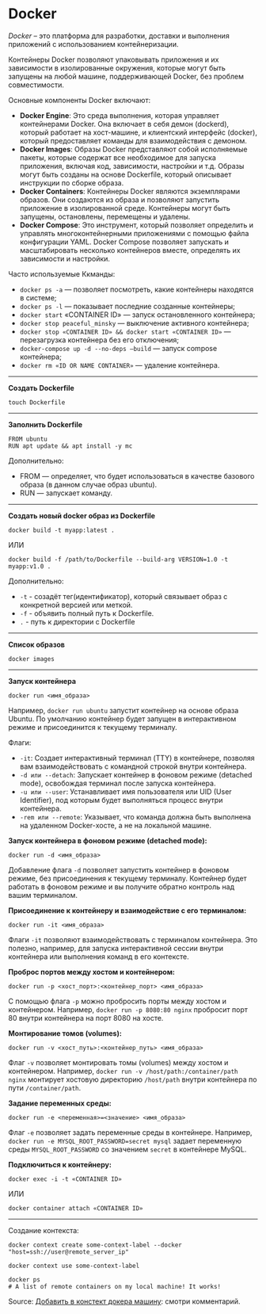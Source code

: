 # Docker

*Docker* – это платформа для разработки, доставки и выполнения приложений с использованием контейнеризации.

Контейнеры Docker позволяют упаковывать приложения и их зависимости в изолированные окружения, которые могут быть запущены на любой машине, поддерживающей Docker, без проблем совместимости.

Основные компоненты Docker включают:
- **Docker Engine**: Это среда выполнения, которая управляет контейнерами Docker. Она включает в себя демон (dockerd), который работает на хост-машине, и клиентский интерфейс (docker), который предоставляет команды для взаимодействия с демоном.
- **Docker Images**: Образы Docker представляют собой исполняемые пакеты, которые содержат все необходимое для запуска приложения, включая код, зависимости, настройки и т.д. Образы могут быть созданы на основе Dockerfile, который описывает инструкции по сборке образа.
- **Docker Containers**: Контейнеры Docker являются экземплярами образов. Они создаются из образа и позволяют запустить приложение в изолированной среде. Контейнеры могут быть запущены, остановлены, перемещены и удалены.
- **Docker Compose**: Это инструмент, который позволяет определить и управлять многоконтейнерными приложениями с помощью файла конфигурации YAML. Docker Compose позволяет запускать и масштабировать несколько контейнеров вместе, определять их зависимости и настройки.

Часто используемые Ккманды:
- `docker ps -a` — позволяет посмотреть, какие контейнеры находятся в системе;
- `docker ps -l` — показывает последние созданные контейнеры;
- `docker start` «CONTAINER ID» — запуск остановленного контейнера;
- `docker stop peaceful_minsky` — выключение активного контейнера;
- `docker stop «CONTAINER ID» && docker start «CONTAINER ID»` — перезагрузка контейнера без его отключения;
- `docker-compose up -d --no-deps –build` — запуск compose контейнера;
- `docker rm «ID OR NAME CONTAINER»` — удаление контейнера.
---
**Создать Dockerfile**
```
touch Dockerfile
```
---

**Заполнить Dockerfile**
```
FROM ubuntu
RUN apt update && apt install -y mc
```
Дополнительно:
- FROM — определяет, что будет использоваться в качестве базового образа (в данном случае образ ubuntu).
- RUN — запускает команду.
---
**Создать новый docker образ из Dockerfile**
```
docker build -t myapp:latest .
```
ИЛИ
```
docker build -f /path/to/Dockerfile --build-arg VERSION=1.0 -t myapp:v1.0 .
```

Дополнительно:
- `-t` -  созадёт тег(идентификатор), который связывает образ с конкретной версией или меткой.
- `-f` -  объявить полный путь к Dockerfile.
- `.` - путь к директории с Dockerfile
---

**Список образов**
```
docker images
```
---

**Запуск контейнера**

```
docker run <имя_образа>
```

Например, `docker run ubuntu` запустит контейнер на основе образа Ubuntu. По умолчанию контейнер будет запущен в интерактивном режиме и присоединится к текущему терминалу.

Флаги:
- `-it`: Создает интерактивный терминал (TTY) в контейнере, позволяя вам взаимодействовать с командной строкой внутри контейнера.
- `-d или --detach`: Запускает контейнер в фоновом режиме (detached mode), освобождая терминал после запуска контейнера.
- `-u или --user`: Устанавливает имя пользователя или UID (User Identifier), под которым будет выполняться процесс внутри контейнера.
- `-rem или --remote`: Указывает, что команда должна быть выполнена на удаленном Docker-хосте, а не на локальной машине.

**Запуск контейнера в фоновом режиме (detached mode):**

```
docker run -d <имя_образа>
```

Добавление флага `-d` позволяет запустить контейнер в фоновом режиме, без присоединения к текущему терминалу. Контейнер будет работать в фоновом режиме и вы получите обратно контроль над вашим терминалом.

**Присоединение к контейнеру и взаимодействие с его терминалом:**

```
docker run -it <имя_образа>
```

Флаги `-it` позволяют взаимодействовать с терминалом контейнера. Это полезно, например, для запуска интерактивной сессии внутри контейнера или выполнения команд в его контексте.

**Проброс портов между хостом и контейнером:**

```
docker run -p <хост_порт>:<контейнер_порт> <имя_образа>
```

С помощью флага `-p` можно пробросить порты между хостом и контейнером. Например, `docker run -p 8080:80 nginx` пробросит порт 80 внутри контейнера на порт 8080 на хосте.

**Монтирование томов (volumes):**

```
docker run -v <хост_путь>:<контейнер_путь> <имя_образа>
```

Флаг `-v` позволяет монтировать томы (volumes) между хостом и контейнером. Например, `docker run -v /host/path:/container/path nginx` монтирует хостовую директорию `/host/path` внутри контейнера по пути `/container/path`.

**Задание переменных среды:**

```
docker run -e <переменная>=<значение> <имя_образа>
```

Флаг `-e` позволяет задать переменные среды в контейнере. Например, `docker run -e MYSQL_ROOT_PASSWORD=secret mysql` задает переменную среды `MYSQL_ROOT_PASSWORD` со значением `secret` в контейнере MySQL.

**Подключиться к контейнеру:**

```
docker exec -i -t «CONTAINER ID»
```
ИЛИ
```
docker container attach «CONTAINER ID»
```

---

Создание контекста:

```
docker context create some-context-label --docker "host=ssh://user@remote_server_ip"

docker context use some-context-label

docker ps
# A list of remote containers on my local machine! It works!
```

Source: [Добавить в констект докера машину](https://stackoverflow.com/questions/60425053/vs-code-connect-a-docker-container-in-a-remote-server): смотри комментарий.
